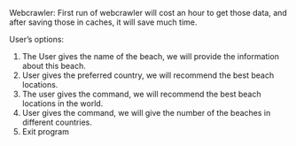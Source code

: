 Webcrawler:
First run of webcrawler will cost an hour to get those data, and after saving those in caches, it will save much time.

User’s options:
1. The User gives the name of the beach, we will provide the information about this beach.
2. User gives the preferred country, we will recommend the best beach locations.
3. The user gives the command, we will recommend the best beach locations in the world.
4. User gives the command, we will give the number of the beaches in different countries.
5. Exit program
